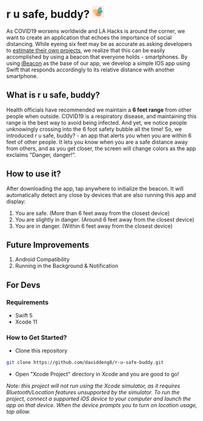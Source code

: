 # r u safe, buddy? <img src="/Xcode Project/rusafebuddy/Assets.xcassets/AppIcon.appiconset/120x120.png" height="32">
As COVID19 worsens worldwide and LA Hacks is around the corner, we want to create an application that echoes the importance of social distancing. While eyeing six feet may be as accurate as asking developers to [estimate their own projects](http://improvingwetware.com/pages/WhenEstimateIsWrong), we realize that this can be easily accomplished by using a beacon that everyone holds - smartphones. By using [iBeacon](https://developer.apple.com/ibeacon/) as the base of our app, we develop a simple IOS app using Swift that responds accordingly to its relative distance with another smartphone.

## What is r u safe, buddy?
Health officials have recommended we maintain a **6 feet range** from other people when outside. COVID19 is a respiratory disease, and maintaining this range is the best way to avoid being infected. And yet, we notice people unknowingly crossing into the 6 foot safety bubble all the time! So, we introduced r u safe, buddy? - an app that alerts you when you are within 6 feet of other people. It lets you know when you are a safe distance away from others, and as you get closer, the screen will change colors as the app exclaims "Danger, danger!".

## How to use it?
After downloading the app, tap anywhere to initialize the beacon. It will automatically detect any close by devices that are also running this app and display:
1. You are safe. (More than 6 feet away from the closest device)
2. You are slightly in danger. (Around 6 feet away from the closest device)
3. You are in danger. (Within 6 feet away from the closest device)

## Future Improvements
1. Android Compatibility
2. Running in the Background & Notification

## For Devs
### Requirements
* Swift 5
* Xcode 11

### How to Get Started?
* Clone this repository
```bash
git clone https://github.com/daviddeng8/r-u-safe-buddy.git
```

* Open "Xcode Project" directory in Xcode and you are good to go!

*Note: this project will not run using the Xcode simulator, as it requires Bluetooth/Location features unsupported by the simulator. To run the project, connect a supported iOS device to your computer and launch the app on that device. When the device prompts you to turn on location usage, tap allow.*
